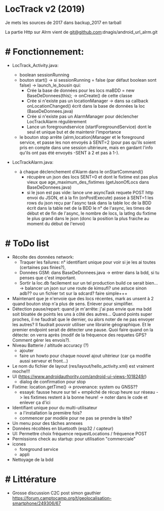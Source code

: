 # LocTrack v2 (2019)

Je mets les sources de 2017 dans backup_2017 en tarball

La partie Http sur Alrm vient de git@github.com:dnagis/android_url_alrm.git

# # Fonctionnement:

* LocTrack_Activity.java:
	- boolean sessionRunning
	- bouton start() -> si sessionRunning = false (par défaut boolean sont false) -> launch_le_bousin qui:
		- Crée la base de données pour les locs maBDD = new BaseDeDonnees(this); -> onCreate() de cette classe
		- Crée si n'existe pas un locationManager -> dans sa callback onLocationChanged() écrit dans la base de données la loc (BaseDeDonnees.java)
		- Crée si n'existe pas un AlarmManager pour déclencher LocTrackAlarm régulièrement
		- Lance un foregroundservice (startForegroundService) dont le seul et unique but et de maintenir l'importance
	- le bouton stop arrête {alrm,location}Manager et le foreground service, et passe les non envoyés à SENT=2 (pour pas qu'ils soient
	pris en compte dans une session ultérieure, mais en gardant l'info qu'ils ont pas été envoyés -SENT à 2 et pas à 1-).
	
* LocTrackAlarm.java: 
	- à chaque déclenchement d'Alarm dans le onStartCommand() 
		- récupère un json des locs SENT=0 et dont le fixtime est pas plus vieux que age_maximum_des_fixtimes (getJsonOfLocs dans BaseDeDonnees.java)
		- si le json est pas vide: lance une asyncTask requete POST http envoi du JSON, et à la fin (onPostExecute) 
			passe à SENT=1 les rows du json reçu par l'async task dans la table loc de la BDD
			écrit dans la table net de la BDD le n° de l'async, les times de début et de fin de l'async, le nombre de locs, la latlng du fixtime le plus grand dans le json (donc la position la plus fraiche au moment
			du début de l'envoi)

# # ToDo list

* Récolte des données network:
	- Traquer les failures: n° identifiant unique pour voir si je les ai toutes (certaines pas finies?), 
	- Données GSM: dans BaseDeDonnees.java -> entrer dans la bdd, si tu penses que c'est important.
	- Sortir la loc.db facilement sur un tel production build ce serait bien... ->  balancer un json sur une route de kimsufi? une astuce sinon adb?? ou un fichier txt sur la sdcard? faire simple+++
* Maintenant que je n'envoie que des locs récentes, mark as unsent à 2 quand bouton stop n'a plus de sens. Enlever pour simplifier.
* Détection pause/repart: quand je m'arrête: j'ai pas envie que ma bdd soit bloatée de points les uns à côté des autres... Quand points super proches, il
	ne faudrait que le dernier, ou alors noter de ne pas envoyer les autres? Il faudrait pouvoir utiliser une librairie géographique. Et le premier endpoint
	serait de détecter une pause. Quoi faire quand on la détecte: on verra après (modif de la fréquence des requetes GPS? Comment gérer les envois?).
* Niveau Batterie / altitude accuracy (?)
	- ajouter
	- faire un howto pour chaque nouvel ajout ultérieur (car ça modifie aussi serveur et front...)
* Le nom du fichier de layout (res/layout/hello_activity.xml) est vraiment moche!!!
* UI (https://www.androidauthority.com/android-ui-views-1018249/)
	- dialog de confirmation pour stop
* Fixtime: location.getTime() -> provenance: system ou GNSS??
	- essayé: fausse heure sur tel + empêché de récup heure sur réseau -> les fixtimes restent à la bonne heure! -> noter dans le code et enlever ça d'ici
* Identifiant unique pour du multi-utilisateur
	- a l'installation la première fois?
	- commencer par modèle pour ne pas se prendre la tête?
* Un menu pour des tâches annexes
* Données récoltées en bluetooth (esp32 / capteur)
* UI: Permettre choix fréquence requestLocations / fréquence POST
* Permissions check au startup: pour utilisation "commerciale"
* icones
	- foreground service
	- appli
* Nettoyage de la bdd

# # Littérature

* Grosse discussion C2C post simon gauthier https://forum.camptocamp.org/t/geolocalisation-smartphone/249306/67

